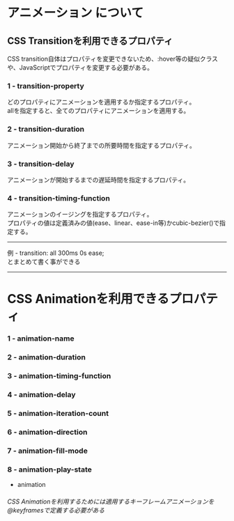 # アニメーション について
##  CSS Transitionを利用できるプロパティ 
CSS transition自体はプロパティを変更できないため、:hover等の疑似クラスや、JavaScriptでプロパティを変更する必要がある。

### 1 - transition-property
どのプロパティにアニメーションを適用するか指定するプロパティ。<br>
allを指定すると、全てのプロパティにアニメーションを適用する。

### 2 - transition-duration
アニメーション開始から終了までの所要時間を指定するプロパティ。

### 3 - transition-delay
アニメーションが開始するまでの遅延時間を指定するプロパティ。

### 4 - transition-timing-function
アニメーションのイージングを指定するプロパティ。<br>
プロパティの値は定義済みの値(ease、linear、ease-in等)かcubic-bezier()で指定する。

---

 例 - transition: all 300ms 0s ease;<br>
とまとめて書く事ができる

---

# CSS Animationを利用できるプロパティ


### 1 - animation-name
### 2 - animation-duration
### 3 - animation-timing-function
### 4 - animation-delay
### 5 - animation-iteration-count
### 6 - animation-direction
### 7 - animation-fill-mode
### 8 - animation-play-state

- animation

###### CSS Animationを利用するためには適用するキーフレームアニメーションを@keyframesで定義する必要がある
